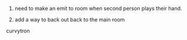 1. need to make an emit to room when second person plays their hand.

4. add a way to back out back to the main room


curvytron